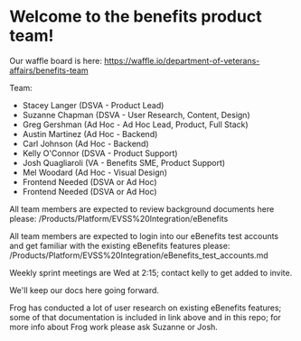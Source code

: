 # Welcome to the benefits product team! 

Our waffle board is here: https://waffle.io/department-of-veterans-affairs/benefits-team 

Team:
 - Stacey Langer (DSVA - Product Lead)
 - Suzanne Chapman (DSVA - User Research, Content, Design)
 - Greg Gershman (Ad Hoc - Ad Hoc Lead, Product, Full Stack)
 - Austin Martinez (Ad Hoc - Backend)
 - Carl Johnson (Ad Hoc - Backend)
 - Kelly O'Connor (DSVA - Product Support)
 - Josh Quagliaroli (VA - Benefits SME, Product Support)
 - Mel Woodard (Ad Hoc - Visual Design)
 - Frontend Needed (DSVA or Ad Hoc)
 - Frontend Needed (DSVA or Ad Hoc)

All team members are expected to review background documents here please: /Products/Platform/EVSS%20Integration/eBenefits 

All team members are expected to login into our eBenefits test accounts and get familiar with the existing eBenefits features please: /Products/Platform/EVSS%20Integration/eBenefits_test_accounts.md 

Weekly sprint meetings are Wed at 2:15; contact kelly to get added to invite.

We'll keep our docs here going forward.

Frog has conducted a lot of user research on existing eBenefits features; some of that documentation is included in link above and in this repo; for more info about Frog work please ask Suzanne or Josh.
